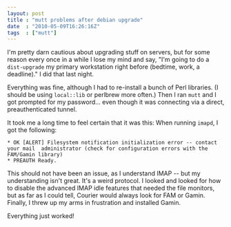 ```yaml
---
layout: post
title : "mutt problems after debian upgrade"
date  : "2010-05-09T16:26:16Z"
tags  : ["mutt"]
---
```

I'm pretty darn cautious about upgrading stuff on servers, but for some reason
every once in a while I lose my mind and say, "I'm going to do a `dist-upgrade`
my primary workstation right before (bedtime, work, a deadline)."  I did that
last night.

Everything was fine, although I had to re-install a bunch of Perl libraries.
(I should be using `local::lib` or perlbrew more often.)  Then I ran `mutt` and
I got prompted for my password... even though it was connecting via a direct,
preauthenticated tunnel.

It took me a long time to feel certain that it was this:  When running `imapd`,
I got the following:

    * OK [ALERT] Filesystem notification initialization error -- contact your mail  administrator (check for configuration errors with the FAM/Gamin library)
    * PREAUTH Ready.

This should not have been an issue, as I understand IMAP -- but my
understanding isn't great.  It's a weird protocol.  I looked and looked for how
to disable the advanced IMAP idle features that needed the file monitors, but
as far as I could tell, Courier would always look for FAM or Gamin.  Finally, I
threw up my arms in frustration and installed Gamin.

Everything just worked!

